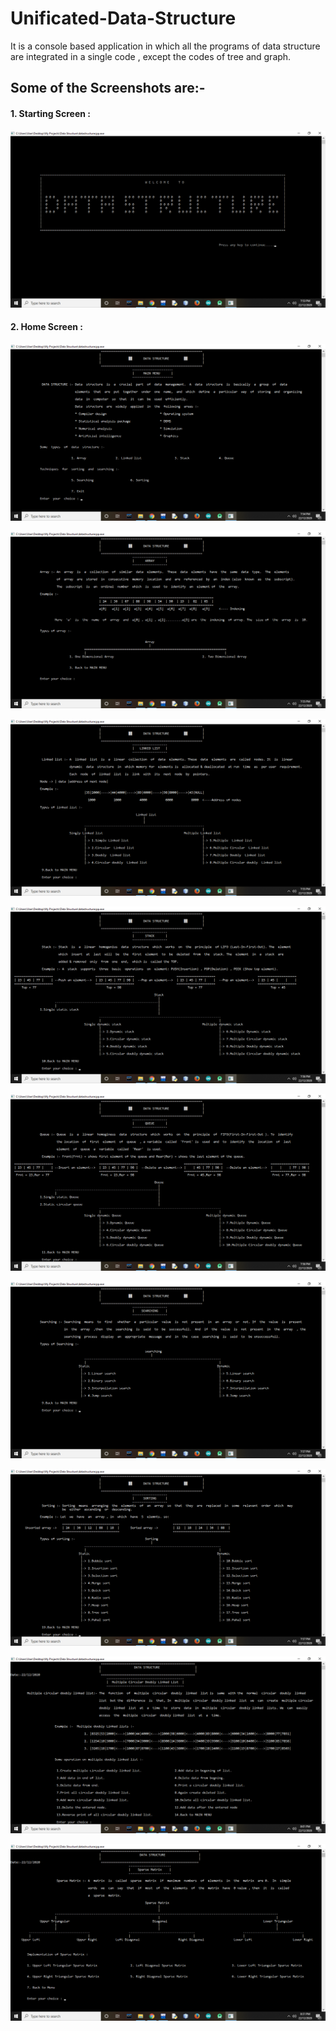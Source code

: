 # Unificated-Data-Structure
It is a console based application in which all the programs of data structure are integrated in a single code , except the codes of tree and graph.

## Some of the Screenshots are:- 

#### 1. Starting Screen :

![](img/1.png)

#### 2. Home Screen :

![](img/2.png)



![](img/3.png)



![](img/4.png)



![](img/5.png)



![](img/6.png)



![](img/7.png)



![](img/8.png)



![](img/9.png)



![](img/10.png)


